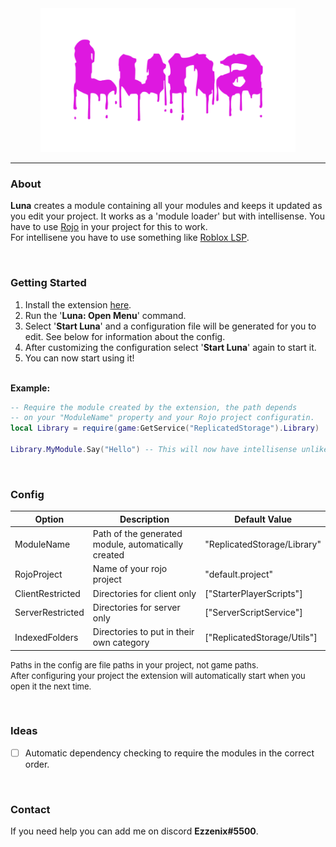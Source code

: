 <div align="center">
	<img src="assets/Luna.png" alt="Luna" height="230">
</div>

<hr />

### About
**Luna** creates a module containing all your modules and keeps it updated as you edit your project. It works as a 'module loader' but with intellisense.
You have to use [Rojo](https://rojo.space/) in your project for this to work.\
For intellisene you have to use something like [Roblox LSP](https://github.com/NightrainsRbx/RobloxLsp).

&nbsp;

### Getting Started

1. Install the extension [here](https://marketplace.visualstudio.com/items?itemName=Ezzenix.luna-roblox).
2. Run the '**Luna: Open Menu**' command.
3. Select '**Start Luna**' and a configuration file will be generated for you to edit. See below for information about the config.
4. After customizing the configuration select '**Start Luna**' again to start it.
5. You can now start using it!

\
**Example:**

```lua
-- Require the module created by the extension, the path depends
-- on your "ModuleName" property and your Rojo project configuratin.
local Library = require(game:GetService("ReplicatedStorage").Library)

Library.MyModule.Say("Hello") -- This will now have intellisense unlike 'normal' module loaders.
```

&nbsp;

### Config
|Option|Description|Default Value|
|-|-|-|
|ModuleName|Path of the generated module, automatically created|"ReplicatedStorage/Library"|
|RojoProject|Name of your rojo project|"default.project"|
|ClientRestricted|Directories for client only|["StarterPlayerScripts"]|
|ServerRestricted|Directories for server only|["ServerScriptService"]|
|IndexedFolders|Directories to put in their own category|["ReplicatedStorage/Utils"]|

<font size=2>Paths in the config are file paths in your project, not game paths.\
After configuring your project the extension will automatically start when you open it the next time.</font>

&nbsp;

### Ideas
- [ ] Automatic dependency checking to require the modules in the correct order.

&nbsp;

### Contact
If you need help you can add me on discord **Ezzenix#5500**.
